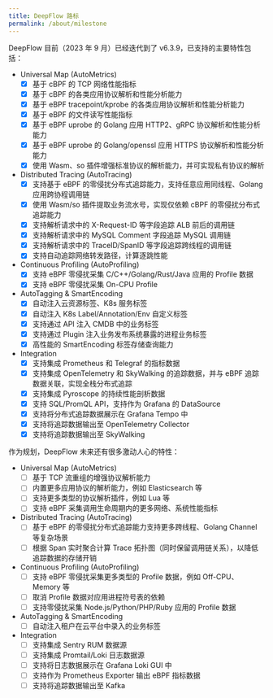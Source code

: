 ```yaml
---
title: DeepFlow 路标
permalink: /about/milestone
---
```


DeepFlow 目前（2023 年 9 月）已经迭代到了 v6.3.9，已支持的主要特性包括：

- Universal Map (AutoMetrics)
  - [x] 基于 cBPF 的 TCP 网络性能指标
  - [x] 基于 cBPF 的各类应用协议解析和性能分析能力
  - [x] 基于 eBPF tracepoint/kprobe 的各类应用协议解析和性能分析能力
  - [x] 基于 eBPF 的文件读写性能指标
  - [x] 基于 eBPF uprobe 的 Golang 应用 HTTP2、gRPC 协议解析和性能分析能力
  - [x] 基于 eBPF uprobe 的 Golang/openssl 应用 HTTPS 协议解析和性能分析能力
  - [x] 使用 Wasm、so 插件增强标准协议的解析能力，并可实现私有协议的解析
- Distributed Tracing (AutoTracing)
  - [x] 支持基于 eBPF 的零侵扰分布式追踪能力，支持任意应用同线程、Golang 应用跨协程调用链
  - [x] 使用 Wasm/so 插件提取业务流水号，实现仅依赖 cBPF 的零侵扰分布式追踪能力
  - [x] 支持解析请求中的 X-Request-ID 等字段追踪 ALB 前后的调用链
  - [x] 支持解析请求中的 MySQL Comment 字段追踪 MySQL 调用链
  - [x] 支持解析请求中的 TraceID/SpanID 等字段追踪跨线程的调用链
  - [x] 支持自动追踪网络转发路径，计算逐跳性能
- Continuous Profiling (AutoProfiling)
  - [x] 支持 eBPF 零侵扰采集 C/C++/Golang/Rust/Java 应用的 Profile 数据
  - [x] 支持 eBPF 零侵扰采集 On-CPU Profile
- AutoTagging & SmartEncoding
  - [x] 自动注入云资源标签、K8s 服务标签
  - [x] 自动注入 K8s Label/Annotation/Env 自定义标签
  - [x] 支持通过 API 注入 CMDB 中的业务标签
  - [x] 支持通过 Plugin 注入业务发布系统暴露的进程业务标签
  - [x] 高性能的 SmartEncoding 标签存储查询能力
- Integration
  - [x] 支持集成 Prometheus 和 Telegraf 的指标数据
  - [x] 支持集成 OpenTelemetry 和 SkyWalking 的追踪数据，并与 eBPF 追踪数据关联，实现全栈分布式追踪
  - [x] 支持集成 Pyroscope 的持续性能剖析数据
  - [x] 支持 SQL/PromQL API，支持作为 Grafana 的 DataSource
  - [x] 支持将分布式追踪数据展示在 Grafana Tempo 中
  - [x] 支持将追踪数据输出至 OpenTelemetry Collector
  - [x] 支持将追踪数据输出至 SkyWalking

作为规划，DeepFlow 未来还有很多激动人心的特性：

- Universal Map (AutoMetrics)
  - [ ] 基于 TCP 流重组的增强协议解析能力
  - [ ] 内置更多应用协议的解析能力，例如 Elasticsearch 等
  - [ ] 支持更多类型的协议解析插件，例如 Lua 等
  - [ ] 支持 eBPF 采集调用生命周期内的更多网络、系统性能指标
- Distributed Tracing (AutoTracing)
  - [ ] 基于 eBPF 的零侵扰分布式追踪能力支持更多跨线程、Golang Channel 等复杂场景
  - [ ] 根据 Span 实时聚合计算 Trace 拓扑图（同时保留调用链关系），以降低追踪数据的存储开销
- Continuous Profiling (AutoProfiling)
  - [ ] 支持 eBPF 零侵扰采集更多类型的 Profile 数据，例如 Off-CPU、Memory 等
  - [ ] 取消 Profile 数据对应用进程符号表的依赖
  - [ ] 支持零侵扰采集 Node.js/Python/PHP/Ruby 应用的 Profile 数据
- AutoTagging & SmartEncoding
  - [ ] 自动注入租户在云平台中录入的业务标签
- Integration
  - [ ] 支持集成 Sentry RUM 数据源
  - [ ] 支持集成 Promtail/Loki 日志数据源
  - [ ] 支持将日志数据展示在 Grafana Loki GUI 中
  - [ ] 支持作为 Prometheus Exporter 输出 eBPF 指标数据
  - [ ] 支持将追踪数据输出至 Kafka
